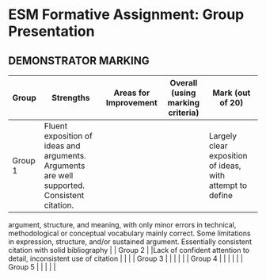 # ESM Formative Assignment: Group Presentation

## DEMONSTRATOR MARKING

| Group   | Strengths | Areas for Improvement | Overall (using marking criteria) | Mark (out of 20) |
|---------|------------|-----------------------|---------------------------------|------------------|
| Group 1 |Fluent exposition of ideas and arguments. Arguments are well supported. Consistent citation.            |                       |                                 |   Largely clear exposition of ideas, with attempt to define
argument, structure, and meaning, with only minor
errors in technical, methodological or conceptual
vocabulary mainly correct. Some limitations in
expression, structure, and/or sustained argument.
Essentially consistent citation with solid bibliography               |
| Group 2 |            |Lack of confident attention to detail, inconsistent use of citation                      |                                 |                  |
| Group 3 |            |                       |                                 |                  |
| Group 4 |            |                       |                                 |                  |
| Group 5 |            |                       |                                 |                  |
